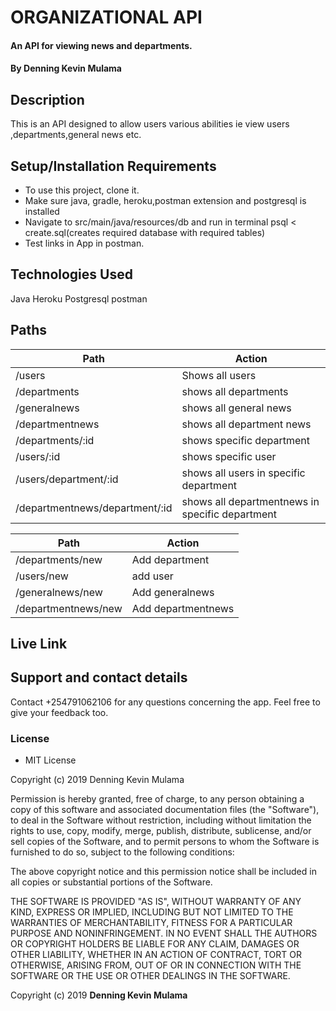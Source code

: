 # ORGANIZATIONAL API
#### An API for viewing news and departments.
#### By **Denning Kevin Mulama**

## Description
This is an API designed to allow users various abilities ie view users ,departments,general news etc.

## Setup/Installation Requirements
* To use this project, clone it.
* Make sure java, gradle, heroku,postman extension and postgresql is installed
* Navigate to src/main/java/resources/db and run in terminal psql < create.sql(creates required database with required tables)
* Test links in App in postman.
## Technologies Used
Java
Heroku
Postgresql
postman

## Paths


| Path                           | Action                                           |
| ---                            | ---                                              |
| /users                         | Shows all users                                  |
| /departments                   | shows all departments                            |
| /generalnews                   | shows all general news                           |
| /departmentnews                | shows all department news                        |
| /departments/:id               | shows specific department                        |
| /users/:id                     | shows specific user                              |
| /users/department/:id          | shows all users in specific department           |
| /departmentnews/department/:id | shows all departmentnews in specific department  |


| Path                 | Action              |
| ---                  | ---                 |
| /departments/new     | Add department      |
| /users/new           | add user            |
| /generalnews/new     | Add generalnews     |
| /departmentnews/new  | Add departmentnews  |

## Live Link


## Support and contact details
Contact +254791062106 for any questions concerning the app. Feel free to give your feedback too.
### License
* MIT License

Copyright (c) 2019 Denning Kevin Mulama

Permission is hereby granted, free of charge, to any person obtaining a copy
of this software and associated documentation files (the "Software"), to deal
in the Software without restriction, including without limitation the rights
to use, copy, modify, merge, publish, distribute, sublicense, and/or sell
copies of the Software, and to permit persons to whom the Software is
furnished to do so, subject to the following conditions:

The above copyright notice and this permission notice shall be included in all
copies or substantial portions of the Software.

THE SOFTWARE IS PROVIDED "AS IS", WITHOUT WARRANTY OF ANY KIND, EXPRESS OR
IMPLIED, INCLUDING BUT NOT LIMITED TO THE WARRANTIES OF MERCHANTABILITY,
FITNESS FOR A PARTICULAR PURPOSE AND NONINFRINGEMENT. IN NO EVENT SHALL THE
AUTHORS OR COPYRIGHT HOLDERS BE LIABLE FOR ANY CLAIM, DAMAGES OR OTHER
LIABILITY, WHETHER IN AN ACTION OF CONTRACT, TORT OR OTHERWISE, ARISING FROM,
OUT OF OR IN CONNECTION WITH THE SOFTWARE OR THE USE OR OTHER DEALINGS IN THE
SOFTWARE.

Copyright (c) 2019 **Denning Kevin Mulama**
